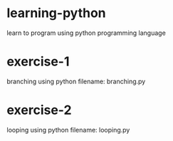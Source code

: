 # learning-python
learn to program using python programming language

# exercise-1
branching using python
filename: branching.py

# exercise-2
looping using python 
filename: looping.py
